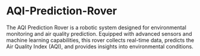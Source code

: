 # AQI-Prediction-Rover
The AQI Prediction Rover is a robotic system designed for environmental monitoring and air quality prediction. Equipped with advanced sensors and machine learning capabilities, this rover collects real-time data, predicts the Air Quality Index (AQI), and provides insights into environmental conditions.
